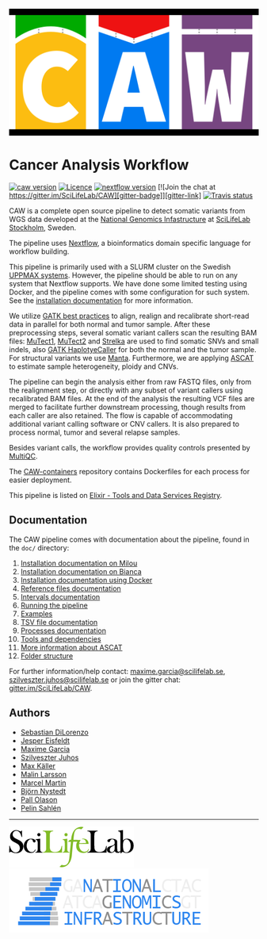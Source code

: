 [![](doc/images/CAW-logo.png "CAW")][caw-site-link]

# Cancer Analysis Workflow

[![caw version][version-badge]][version-link] [![Licence][licence-badge]][licence-link] [![nextflow version][nextflow-badge]][nextflow-link] [![Join the chat at https://gitter.im/SciLifeLab/CAW][gitter-badge]][gitter-link] [![Travis status][travis-badge]][travis-link]


CAW is a complete open source pipeline to detect somatic variants from WGS data developed at the [National Genomics Infastructure][ngi-link] at [SciLifeLab Stockholm][scilifelab-stockholm-link], Sweden.

The pipeline uses [Nextflow][nextflow-link], a bioinformatics domain specific language for workflow building.

This pipeline is primarily used with a SLURM cluster on the Swedish [UPPMAX systems](https://www.uppmax.uu.se/). However, the pipeline should be able to run on any system that Nextflow supports. We have done some limited testing using Docker, and the pipeline comes with some configuration for such system. See the [installation documentation](doc/INSTALL.md) for more information.

We utilize [GATK best practices](https://software.broadinstitute.org/gatk/best-practices/) to align, realign and recalibrate short-read data in parallel for both normal and tumor sample. After these preprocessing steps, several somatic variant callers scan the resulting BAM files: [MuTect1][mutect1-link], [MuTect2][gatk-link] and [Strelka][strelka-link] are used to find somatic SNVs and small indels, also [GATK HaplotyeCaller][gatk-link] for both the normal and the tumor sample. For structural variants we use [Manta][manta-link]. Furthermore, we are applying [ASCAT][ascat-link] to estimate sample heterogeneity, ploidy and CNVs.

The pipeline can begin the analysis either from raw FASTQ files, only from the realignment step, or directly with any subset of variant callers using recalibrated BAM files. At the end of the analysis the resulting VCF files are merged to facilitate further downstream processing, though results from each caller are also retained. The flow is capable of accommodating additional variant calling software or CNV callers. It is also prepared to process normal, tumor and several relapse samples.

Besides variant calls, the workflow provides quality controls presented by [MultiQC][multiqc-link].

The [CAW-containers](https://github.com/SciLifeLab/CAW-containers) repository contains Dockerfiles for each process for easier deployment.

This pipeline is listed on [Elixir - Tools and Data Services Registry](https://bio.tools/tool/CAW/version/none).

## Documentation

The CAW pipeline comes with documentation about the pipeline, found in the `doc/` directory:

01. [Installation documentation on Milou](INSTALL_MILOU.md)
02. [Installation documentation on Bianca](INSTALL_BIANCA.md)
03. [Installation documentation using Docker](INSTALL_DOCKER.md)
04. [Reference files documentation](doc/REFERENCES.md)
05. [Intervals documentation](doc/INTERVALS.md)
06. [Running the pipeline](doc/USAGE.md)
07. [Examples](doc/USE_CASES.md)
08. [TSV file documentation](doc/TSV.md)
09. [Processes documentation](doc/PROCESS.md)
10. [Tools and dependencies](doc/TOOLS.md)
11. [More information about ASCAT](doc/ASCAT.md)
12. [Folder structure](doc/FOLDER.md)

For further information/help contact: maxime.garcia@scilifelab.se, szilveszter.juhos@scilifelab.se or join the gitter chat: [gitter.im/SciLifeLab/CAW][gitter-link].

## Authors

- [Sebastian DiLorenzo](https://github.com/Sebastian-D)
- [Jesper Eisfeldt](https://github.com/J35P312)
- [Maxime Garcia](https://github.com/MaxUlysse)
- [Szilveszter Juhos](https://github.com/szilvajuhos)
- [Max Käller](https://github.com/gulfshores)
- [Malin Larsson](https://github.com/malinlarsson)
- [Marcel Martin](https://github.com/marcelm)
- [Björn Nystedt](https://github.com/bjornnystedt)
- [Pall Olason](https://github.com/pallolason)
- [Pelin Sahlén](https://github.com/pelinakan)

--------------------------------------------------------------------------------

[![](doc/images/SciLifeLab_logo.png "SciLifeLab")][scilifelab-link] [![](doc/images/NGI-final-small.png "NGI")][ngi-link]

[ascat-link]: https://github.com/Crick-CancerGenomics/ascat
[caw-site-link]: http://opensource.scilifelab.se/projects/caw/
[gatk-link]: https://github.com/broadgsa/gatk-protected
[gitter-badge]: https://badges.gitter.im/SciLifeLab/CAW.svg
[gitter-link]: https://gitter.im/SciLifeLab/CAW
[licence-badge]: https://img.shields.io/github/license/SciLifeLab/CAW.svg
[licence-link]: https://github.com/SciLifeLab/CAW/blob/master/LICENSE
[manta-link]: https://github.com/Illumina/manta
[multiqc-link]: https://github.com/ewels/MultiQC/
[mutect1-link]: https://github.com/broadinstitute/mutect
[nextflow-badge]: https://img.shields.io/badge/nextflow-%E2%89%A50.22.2-brightgreen.svg
[nextflow-link]: https://www.nextflow.io/
[ngi-link]: https://ngisweden.scilifelab.se/
[scilifelab-link]: http://www.scilifelab.se/
[scilifelab-stockholm-link]: https://www.scilifelab.se/platforms/ngi/
[strelka-link]: https://github.com/Illumina/strelka
[travis-badge]: https://api.travis-ci.org/SciLifeLab/CAW.svg
[travis-link]: https://travis-ci.org/SciLifeLab/CAW
[version-badge]: https://img.shields.io/github/release/SciLifeLab/CAW.svg
[version-link]: https://github.com/SciLifeLab/CAW/releases/latest
